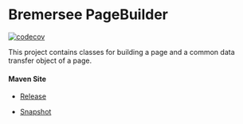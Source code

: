 # Bremersee PageBuilder

[![codecov](https://codecov.io/gh/bremersee/pagebuilder/branch/develop/graph/badge.svg)](https://codecov.io/gh/bremersee/pagebuilder)

This project contains classes for building a page and a common data transfer object of a page.

#### Maven Site

- [Release](https://bremersee.github.io/pagebuilder/index.html)

- [Snapshot](https://nexus.bremersee.org/repository/maven-sites/pagebuilder/3.2.0-SNAPSHOT/index.html)
